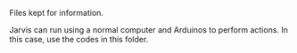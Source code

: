 Files kept for information.

Jarvis can run using a normal computer and Arduinos to perform actions. In this case, use the codes in this folder.
